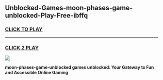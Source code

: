 
## Unblocked-Games-moon-phases-game-unblocked-Play-Free-ibffq
<h3>
<a href="https://premium76.site?title=moon-phases-game-unblocked&ref=21A">CLICK TO PLAY</a></h3>
<hr>

<h3>
<a href="https://premium76.site?title=moon-phases-game-unblocked&ref=21A">CLICK 2 PLAY</a>
  
</h3>

<a href="https://premium76.site?title=moon-phases-game-unblocked&ref=21A"><img src="https://clearcache.store/games.png"></a>


**moon-phases-game-unblocked games unblocked: Your Gateway to Fun and Accessible Online Gaming**

